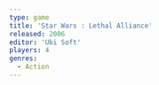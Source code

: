 ```yaml
---
type: game
title: 'Star Wars : Lethal Alliance'
released: 2006
editor: 'Ubi Soft'
players: 4
genres:
  - Action
---
```

